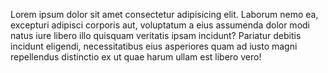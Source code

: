 Lorem ipsum dolor sit amet consectetur adipisicing elit. Laborum nemo ea,
excepturi adipisci corporis aut, voluptatum a eius assumenda dolor modi
natus iure libero illo quisquam veritatis ipsam incidunt? Pariatur debitis
incidunt eligendi, necessitatibus eius asperiores quam ad iusto magni
repellendus distinctio ex ut quae harum ullam est libero vero!
